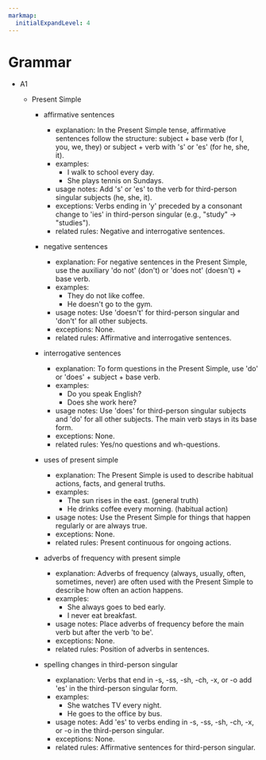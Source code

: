 ```yaml
---
markmap:
  initialExpandLevel: 4
---
```


# Grammar

- A1

  - Present Simple

    - affirmative sentences

      - explanation: In the Present Simple tense, affirmative sentences follow the structure: subject + base verb (for I, you, we, they) or subject + verb with 's' or 'es' (for he, she, it).
      - examples:
        - I walk to school every day.
        - She plays tennis on Sundays.
      - usage notes: Add 's' or 'es' to the verb for third-person singular subjects (he, she, it).
      - exceptions: Verbs ending in 'y' preceded by a consonant change to 'ies' in third-person singular (e.g., "study" -> "studies").
      - related rules: Negative and interrogative sentences.

    - negative sentences

      - explanation: For negative sentences in the Present Simple, use the auxiliary 'do not' (don't) or 'does not' (doesn't) + base verb.
      - examples:
        - They do not like coffee.
        - He doesn't go to the gym.
      - usage notes: Use 'doesn't' for third-person singular and 'don't' for all other subjects.
      - exceptions: None.
      - related rules: Affirmative and interrogative sentences.

    - interrogative sentences

      - explanation: To form questions in the Present Simple, use 'do' or 'does' + subject + base verb.
      - examples:
        - Do you speak English?
        - Does she work here?
      - usage notes: Use 'does' for third-person singular subjects and 'do' for all other subjects. The main verb stays in its base form.
      - exceptions: None.
      - related rules: Yes/no questions and wh-questions.

    - uses of present simple

      - explanation: The Present Simple is used to describe habitual actions, facts, and general truths.
      - examples:
        - The sun rises in the east. (general truth)
        - He drinks coffee every morning. (habitual action)
      - usage notes: Use the Present Simple for things that happen regularly or are always true.
      - exceptions: None.
      - related rules: Present continuous for ongoing actions.

    - adverbs of frequency with present simple

      - explanation: Adverbs of frequency (always, usually, often, sometimes, never) are often used with the Present Simple to describe how often an action happens.
      - examples:
        - She always goes to bed early.
        - I never eat breakfast.
      - usage notes: Place adverbs of frequency before the main verb but after the verb 'to be'.
      - exceptions: None.
      - related rules: Position of adverbs in sentences.

    - spelling changes in third-person singular
      - explanation: Verbs that end in -s, -ss, -sh, -ch, -x, or -o add 'es' in the third-person singular form.
      - examples:
        - She watches TV every night.
        - He goes to the office by bus.
      - usage notes: Add 'es' to verbs ending in -s, -ss, -sh, -ch, -x, or -o in the third-person singular.
      - exceptions: None.
      - related rules: Affirmative sentences for third-person singular.
